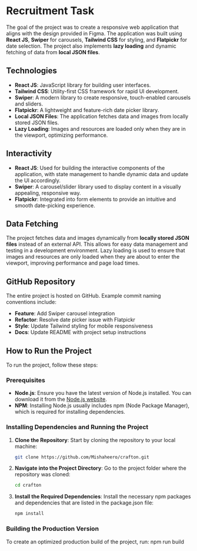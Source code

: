 # Recruitment Task

The goal of the project was to create a responsive web application that aligns with the design provided in Figma. The application was built using **React JS**, **Swiper** for carousels, **Tailwind CSS** for styling, and **Flatpickr** for date selection. The project also implements **lazy loading** and dynamic fetching of data from **local JSON files**.

## Technologies

- **React JS**: JavaScript library for building user interfaces.
- **Tailwind CSS**: Utility-first CSS framework for rapid UI development.
- **Swiper**: A modern library to create responsive, touch-enabled carousels and sliders.
- **Flatpickr**: A lightweight and feature-rich date picker library.
- **Local JSON Files**: The application fetches data and images from locally stored JSON files.
- **Lazy Loading**: Images and resources are loaded only when they are in the viewport, optimizing performance.

## Interactivity

- **React JS**: Used for building the interactive components of the application, with state management to handle dynamic data and update the UI accordingly.
- **Swiper**: A carousel/slider library used to display content in a visually appealing, responsive way.
- **Flatpickr**: Integrated into form elements to provide an intuitive and smooth date-picking experience.

## Data Fetching

The project fetches data and images dynamically from **locally stored JSON files** instead of an external API. This allows for easy data management and testing in a development environment. Lazy loading is used to ensure that images and resources are only loaded when they are about to enter the viewport, improving performance and page load times.

## GitHub Repository

The entire project is hosted on GitHub. Example commit naming conventions include:

- **Feature**: Add Swiper carousel integration
- **Refactor**: Resolve date picker issue with Flatpickr
- **Style**: Update Tailwind styling for mobile responsiveness
- **Docs**: Update README with project setup instructions

## How to Run the Project

To run the project, follow these steps:

### Prerequisites

- **Node.js**: Ensure you have the latest version of Node.js installed. You can download it from the [Node.js website](https://nodejs.org).
- **NPM**: Installing Node.js usually includes npm (Node Package Manager), which is required for installing dependencies.

### Installing Dependencies and Running the Project

1. **Clone the Repository**: Start by cloning the repository to your local machine:
   ```bash
   git clone https://github.com/Mishaheero/crafton.git

2. **Navigate into the Project Directory**: Go to the project folder where the repository was cloned:
   ```bash
   cd crafton
3. **Install the Required Dependencies**: Install the necessary npm packages and dependencies that are listed in the package.json file:
   ```bash
   npm install

### Building the Production Version
To create an optimized production build of the project, run:
npm run build

